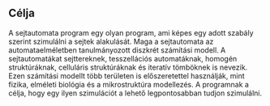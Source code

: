 ## Célja
A sejtautomata program egy olyan program, ami képes egy adott szabály szerint szimulálni a
sejtek alakulását. Maga a sejtautomata az automataelméletben tanulmányozott diszkrét
számítási modell. A sejtautomatákat sejttereknek, tesszellációs automatáknak, homogén
struktúráknak, celluláris struktúráknak és iteratív tömböknek is nevezik. Ezen számítási modellt
több területen is előszeretettel használják, mint fizika, elméleti biológia és a mikrostruktúra
modellezés. A programnak a célja, hogy egy ilyen szimulációt a lehető legpontosabban tudjon
szimulálni.
